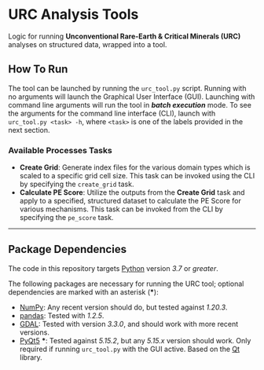 # URC Analysis Tools

Logic for running **Unconventional Rare-Earth & Critical Minerals (URC)** analyses on structured data, wrapped into a
tool.

## How To Run

The tool can be launched by running the `urc_tool.py` script. Running with no arguments will launch the Graphical User
Interface (GUI). Launching with command line arguments will run the tool in ___batch execution___ mode. To see the
arguments for the command line interface (CLI), launch with `urc_tool.py <task> -h`, where `<task>` is one of the labels
provided in the next section.

### Available Processes Tasks

 * **Create Grid**: Generate index files for the various domain types which is scaled to a specific grid cell size.
   This task can be invoked using the CLI by specifying the `create_grid` task.
 * **Calculate PE Score**: Utilize the outputs from the **Create Grid** task and apply to a specified, structured
   dataset to calculate the PE Score for various mechanisms. This task can be invoked from the CLI by specifying the
   `pe_score` task.

---
## Package Dependencies

The code in this repository targets [Python](https://www.python.org) version _3.7_ or _greater_.

The following packages are necessary for running the URC tool; optional dependencies are marked with an asterisk (__*__):

* [NumPy](https://numpy.org): Any recent version should do, but tested against _1.20.3_.
* [pandas](https://pandas.pydata.org/): Tested with _1.2.5_.
* [GDAL](https://gdal.org): Tested with version _3.3.0_, and should work with more recent versions.
* [PyQt5](https://riverbankcomputing.com/software/pyqt/intro) __*__: Tested against _5.15.2_, but any _5.15.x_ version should
  work. Only required if running `urc_tool.py` with the GUI active. Based on the [Qt](https://doc.qt.io/qt-5/) library.

<!-- The following will be added when visualization portion is activated
* [PyOpenGL](http://pyopengl.sourceforge.net/) __*__: Only required if `urc_assessment_method.py` is run with GUI active. Version 
  _3.1.5_.
* [PyOpenGL-accelerate](http://pyopengl.sourceforge.net/) __*__: strictly optional; improves performance of OpenGL 
  operations invoked by PyOpenGL.
-->
